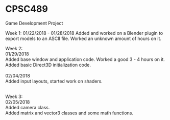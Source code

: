 # CPSC489
Game Development Project

Week 1: 
01/22/2018 - 01/28/2018
Added and worked on a Blender plugin to export models to an ASCII file.
Worked an unknown amount of hours on it.
 
Week 2:<br />
01/29/2018<br />
Added base window and application code. Worked a good 3 - 4 hours on it.<br />
Added basic Direct3D initialization code.<br />
<br />
02/04/2018<br />
Added input layouts, started work on shaders.<br />
<br />

Week 3:<br />
02/05/2018<br />
Added camera class.<br />
Added matrix and vector3 classes and some math functions.<br />
